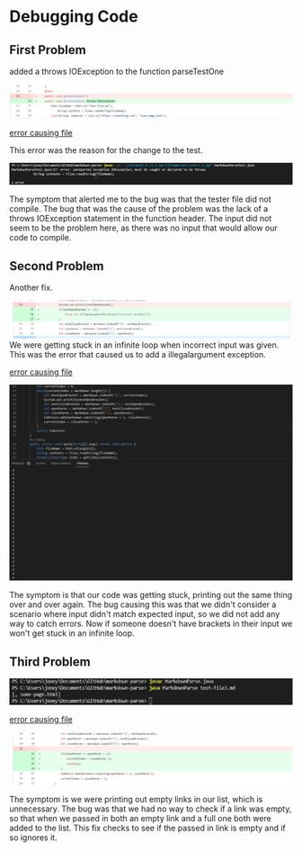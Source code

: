 # Debugging Code

## First Problem
added a throws IOException to the function parseTestOne

![Image](picturesTwo/1.png)

[error causing file](testfiles/test-file4.md)

This error was the reason for the change to the test.

![Image](picturesTwo/2.png)

The symptom that alerted me to the bug was that the tester file did not compile. The bug that was the cause of the problem was the lack of a throws IOException statement in the function header. The input did not seem to be the problem here, as there was no input that would allow our code to compile. 

## Second Problem
Another fix.

![Image](picturesTwo/4.png)
We were getting stuck in an infinite loop when incorrect input was given. This was the error that caused us to add a illegalargument exception.

[error causing file](testfiles/test-file2.md)

![Image](picturesTwo/3.png)

The symptom is that our code was getting stuck, printing out the same thing over and over again. The bug causing this was that we didn't consider a scenario where input didn't match expected input, so we did not add any way to catch errors. Now if someone doesn't have brackets in their input we won't get stuck in an infinite loop.

## Third Problem
![Image](picturesTwo/6.png)



[error causing file](testfiles/test-file3.md)

![Image](picturesTwo/5.png)

The symptom is we were printing out empty links in our list, which is unnecessary. The bug was that we had no way to check if a link was empty, so that when we passed in both an empty link and a full one both were added to the list. This fix checks to see if the passed in link is empty and if so ignores it.  